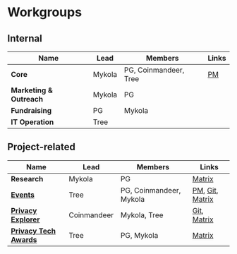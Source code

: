 # Workgroups

## Internal

| Name | Lead | Members | Links |
| --- | --- | --- | --- |
| **Core** | Mykola | PG, Coinmandeer, Tree | [PM](https://github.com/orgs/web3privacy/projects/8) |
| **Marketing & Outreach** | Mykola | PG |
| **Fundraising** | PG | Mykola |
| **IT Operation** | Tree | |

## Project-related

| Name | Lead | Members | Links |
| --- | --- | --- | --- |
| **Research** | Mykola | PG | [Matrix](https://matrix.to/#/#w3p-research:gwei.cz) |
| **[Events](/events)** | Tree | PG, Coinmandeer, Mykola | [PM](https://github.com/orgs/web3privacy/projects/7), [Git](https://github.com/web3privacy/events), [Matrix](https://matrix.to/#/#w3p-events:gwei.cz) |
| **[Privacy Explorer](/projects/privacy-explorer)** | Coinmandeer | Mykola, Tree | [Git](https://github.com/web3privacy/explorer), [Matrix](https://matrix.to/#/#w3p-explorer:gwei.cz) |
| **[Privacy Tech Awards](/projects/privacy-tech-awards)** | Tree | PG, Mykola | [Matrix](https://matrix.to/#/#w3p-awards:gwei.cz) |
